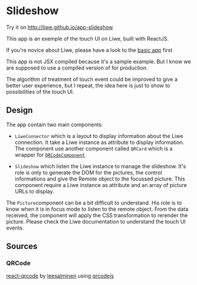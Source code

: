 # Slideshow

Try it on http://liwe.github.io/app-slideshow

This app is an exemple of the touch UI on Liwe, built with ReactJS.

If you're novice about Liwe, please have a look to the [basic app](https://github.com/liwe/app-pushthebutton) first

This app is not JSX compiled because it's a sample example. But I know we are supposed to use a compiled version of for production.

The algorithm of treatment of touch event could be improved to give a better user experience, but I repeat, the idea here is just to show to possibilities of the touch UI.

## Design

The app contain two main components:

- `LiweConnector` which is a layout to display information about the Liwe connection. It take a Liwe instance as attribute to display information. The component use another component called `QRCard` which is a wrapper for [`QRCodeComponent`](https://github.com/leesalminen/react-qrcode).

- `Slideshow` which listen the Liwe instance to manage the slideshow. It's role is only to generate the DOM for the pictures, the control informations and give the Remote object to the focussed picture. This component require a Liwe instance as attribute and an array of picture URLs to display.

The `Picture`component can be a bit difficult to understand. His role is to know when it is in focus mode to listen to the remote object. From the data received, the component will apply the CSS transformation to rerender the picture. Please check the Liwe documentation to understand the touch UI events. 

## Sources

### QRCode

[react-qrcode](https://github.com/leesalminen/react-qrcode) by [leesalminen](https://github.com/leesalminen) using [qrcodejs](https://github.com/davidshimjs/qrcodejs)